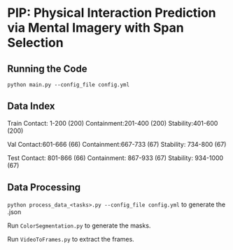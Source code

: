 # PIP: Physical Interaction Prediction via Mental Imagery with Span Selection
## Running the Code
`python main.py --config_file config.yml`

## Data Index
Train
Contact: 1-200 (200)
Containment:201-400 (200)
Stability:401-600 (200)

Val
Contact:601-666 (66)
Containment:667-733 (67)
Stability: 734-800 (67)

Test
Contact: 801-866 (66)
Containment: 867-933 (67)
Stability: 934-1000 (67)

## Data Processing
`python process_data_<tasks>.py --config_file config.yml` to generate the .json

Run `ColorSegmentation.py` to generate the masks.

Run `VideoToFrames.py` to extract the frames.



